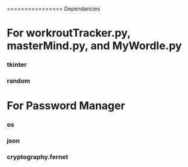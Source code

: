 ================
Dependancies

# For workroutTracker.py, masterMind.py, and MyWordle.py
### tkinter
### random

# For Password Manager
### os
### json
### cryptography.fernet

